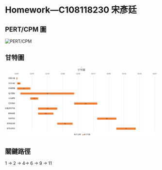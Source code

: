 # Homework—C108118230 宋彥廷

## PERT/CPM 圖
![PERT/CPM](PERT圖.jpeg "PERT/CPM")


## 甘特圖
![甘特圖](甘特圖.png "甘特圖")

## 關鍵路徑
1 -> 2 -> 4-> 6 -> 9 -> 11
